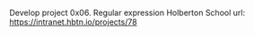 Develop project
0x06. Regular expression
Holberton School
url:  https://intranet.hbtn.io/projects/78
